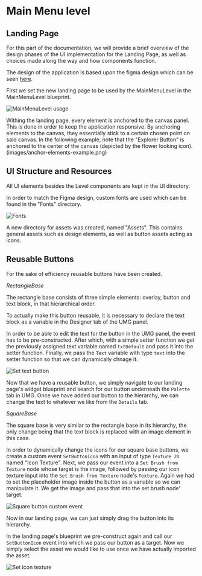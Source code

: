 # Main Menu level

## Landing Page

For this part of the documentation, we will provide a brief overview of the design phases of the UI implementation for the Landing Page, as well as choices made along the way and how components function.

The design of the application is based upon the figma design which can be seen [here](https://www.figma.com/design/sIkyLXbIKPe5UYK6wVhTJV/3D-Anatomy-App-Designs-(Simon-%26-Daniel)?node-id=0-1&node-type=canvas&t=dPbxp9M2HDCUmf64-0).

First we set the new landing page to be used by the MainMenuLevel in the MainMenuLevel blueprint.

![MainMenuLevel usage](https://jrcz-data-science-lab.github.io/VirtualAnatomy-Documentation/images/main-menu-to-use-landing-page.png)

Withing the landing page, every element is anchored to the canvas panel. This is done in order to keep the application responsive. By anchoring elements to the canvas, they essentially stick to a certain chosen point on said canvas.
In the following example, note that the "Explorer Button" is anchored to the center of the canvas (depicted by the flower looking icon).
 (images/anchor-elements-example.png)


## UI Structure and Resources

All UI elements besides the Level components are kept in the UI directory.

In order to match the Figma design, custom fonts are used which can be found in the "Fonts" directory.

![Fonts](https://jrcz-data-science-lab.github.io/VirtualAnatomy-Documentation/images/fonts.png)

A new directory for assets was created, named "Assets". This contains general assets such as design elements, as well as button assets acting as icons.

## Reusable Buttons

For the sake of efficiency reusable buttons have been created.

<i>RectangleBase</i>

The rectangle base consists of three simple elements: overlay, button and text block, in that hierarchical order.

To actually make this button reusable, it is necessary to declare the text block as a variable in the Designer tab of the UMG panel.

In order to be able to edit the text for the button in the UMG panel, the event has to be pre-constructed. After which, with a simple setter function we get the previously assigned text variable named `txtDefault` and pass it into the setter function. Finally, we pass the `Text` variable with type `text` into the setter function so that we can dynamically chnage it.

![Set text button](https://jrcz-data-science-lab.github.io/VirtualAnatomy-Documentation/images/set-text-button.png)

Now that we have a reusable button, we simply navigate to our landing page's widget blueprint and search for our button underneath the `Palette` tab in UMG.
Once we have added our button to the hierarchy, we can change the text to whatever we like from the `Details` tab.


<i>SquareBase</i>

The square base is very similar to the rectangle base in its hierarchy, the only change being that the text block is replaced with an image element in this case.

In order to dynamically change the icons for our square base buttons, we create a custom event `SetButtonIcon` with an input of type `Texture 2D` named "Icon Texture".
Next, we pass our event into a `Set Brush from Texture` node whose target is the image, followed by passing our icon texture input into the `Set Brush from Texture` node's `Texture`.
Again we had to set the placeholder image inside the button as a variable so we can manipulate it. We get the image and pass that into the set brush node' target.

![Square button custom event](https://jrcz-data-science-lab.github.io/VirtualAnatomy-Documentation/images/square-button-custom-event.png)

Now in our landing page, we can just simply drag the button into its hierarchy.

In the landing page's blueprint we pre-construct again and call our `SetButtonIcon` event into which we pass our button as a target. Now we simply select the asset we would like to use once we have actually imported the asset.

![Set icon texture](https://jrcz-data-science-lab.github.io/VirtualAnatomy-Documentation/images/setting-icon-texture-square.png)

